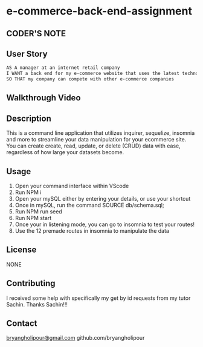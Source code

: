 # e-commerce-back-end-assignment

## CODER'S NOTE



## User Story

```md
AS A manager at an internet retail company
I WANT a back end for my e-commerce website that uses the latest technologies
SO THAT my company can compete with other e-commerce companies
```

## Walkthrough Video

<!-- PUT LINK HERE -->

## Description

This is a command line application that utilizes inquirer, sequelize, insomnia and more to streamline your data manipulation for your ecommerce site. You can create create, read, update, or delete (CRUD) data with ease, regardless of how large your datasets become.

## Usage

1. Open your command interface within VScode
2. Run NPM i
3. Open your mySQL either by entering your details, or use your shortcut
4. Once in mySQL, run the command SOURCE db/schema.sql;
5. Run NPM run seed
6. Run NPM start
7. Once your in listening mode, you can go to insomnia to test your routes!
8. Use the 12 premade routes in insomnia to manipulate the data

## License

NONE

## Contributing

I received some help with specifically my get by id requests from my tutor Sachin. Thanks Sachin!!!

## Contact

bryangholipour@gmail.com
github.com/bryangholipour